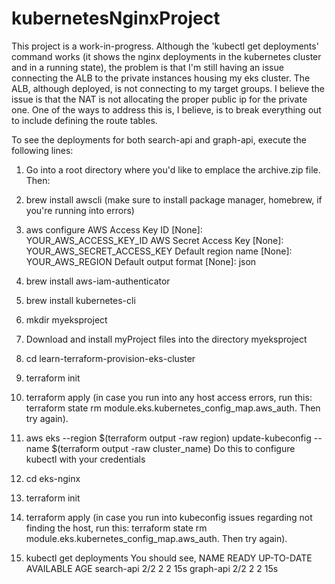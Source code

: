# kubernetesNginxProject

This project is a work-in-progress.  Although the 'kubectl get deployments' command works (it shows the nginx deployments in the kubernetes cluster and in a running state), the problem is that I'm still having an issue connecting the ALB to the private instances housing my eks cluster.  The ALB, although deployed, is not connecting to my target groups.  I believe the issue is that the NAT is not allocating the proper public ip for the private one.  One of the ways to address this is, I believe, is to break everything out to include defining the route tables.

To see the deployments for both search-api and graph-api, execute the following lines:

1. Go into a root directory where you'd like to emplace the archive.zip file.  Then:

2. brew install awscli (make sure to install package manager, homebrew, if you're running into errors)

3. aws configure
AWS Access Key ID [None]: YOUR_AWS_ACCESS_KEY_ID
AWS Secret Access Key [None]: YOUR_AWS_SECRET_ACCESS_KEY
Default region name [None]: YOUR_AWS_REGION
Default output format [None]: json

4. brew install aws-iam-authenticator

5. brew install kubernetes-cli

6. mkdir myeksproject

7. Download and install myProject files into the directory myeksproject

8. cd learn-terraform-provision-eks-cluster

9. terraform init

10. terraform apply (in case you run into any host access errors, run this: terraform state rm module.eks.kubernetes_config_map.aws_auth.  Then try again).

11. aws eks --region $(terraform output -raw region) update-kubeconfig --name $(terraform output -raw cluster_name)
Do this to configure kubectl with your credentials

12. cd eks-nginx

13. terraform init

14. terraform apply (in case you run into kubeconfig issues regarding not finding the host, run this: terraform state rm module.eks.kubernetes_config_map.aws_auth.  Then try again).

15. kubectl get deployments
You should see,
NAME         READY   UP-TO-DATE   AVAILABLE   AGE
search-api   2/2     2            2           15s
graph-api    2/2     2            2           15s

